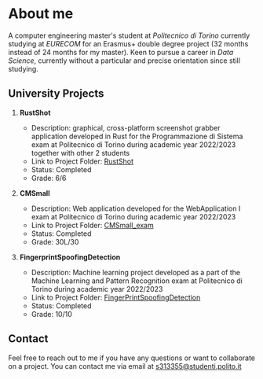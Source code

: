 # About me
A computer engineering master's student at *Politecnico di Torino* currently studying at *EURECOM* for an Erasmus+ double degree project (32 months instead of 24 months for my master). Keen to pursue a career in *Data Science*, currently without a particular and precise orientation since still studying.

## University Projects

1. **RustShot**
   - Description: graphical, cross-platform screenshot grabber application developed in Rust for the Programmazione di Sistema exam at Politecnico di Torino during academic year 2022/2023 together with other 2 students
   - Link to Project Folder: [RustShot](https://github.com/AChiabodo/RustShot)
   - Status: Completed
   - Grade: 6/6

2. **CMSmall**
   - Description: Web application developed for the WebApplication I exam at Politecnico di Torino during academic year 2022/2023
   - Link to Project Folder: [CMSmall_exam](https://github.com/francdente/CMSmall_exam)
   - Status: Completed
   - Grade: 30L/30

3. **FingerprintSpoofingDetection**
   - Description: Machine learning project developed as a part of the Machine Learning and Pattern Recognition exam at Politecnico di Torino during academic year 2022/2023
   - Link to Project Folder: [FingerPrintSpoofingDetection](https://github.com/francdente/FingerPrintSpoofing_Detection)
   - Status: Completed
   - Grade: 10/10

## Contact

Feel free to reach out to me if you have any questions or want to collaborate on a project. You can contact me via email at [s313355@studenti.polito.it](mailto:s313355@studenti.polito.it)
